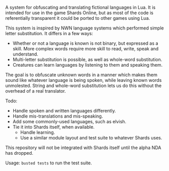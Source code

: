 A system for obfuscating and translating fictional languages in Lua. It is intended for use in the game Shards Online, but as most of the code is referentially transparent it could be ported to other games using Lua.

This system is inspired by NWN language systems which performed simple letter substitution. It differs in a few ways:
* Whether or not a language is known is not binary, but expressed as a skill. More complex words require more skill to read, write, speak and understand.
* Multi-letter substitution is possible, as well as whole-word substitution.
* Creatures can learn languages by listening to them and speaking them.

The goal is to obfuscate unknown words in a manner which makes them sound like whatever language is being spoken, while leaving known words unmolested. String and whole-word substitution lets us do this without the overhead of a real translator.

Todo:
* Handle spoken and written languages differently.
* Handle mis-translations and mis-speaking.
* Add some commonly-used languages, such as elvish.
* Tie it into Shards itself, when available.
  * Handle learning.
  * Use a similar module layout and test suite to whatever Shards uses.

This repository will not be integrated with Shards itself until the alpha NDA has dropped.

Usage:
`busted tests` to run the test suite.